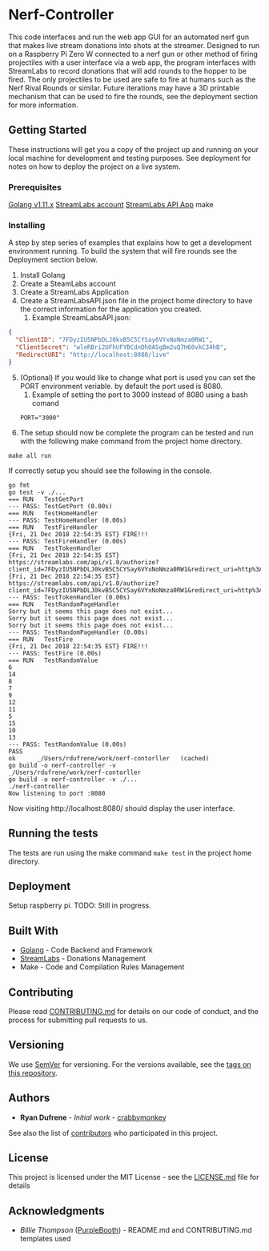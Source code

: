 # Nerf-Controller
This code interfaces and run the web app GUI for an automated nerf gun that makes live stream donations into shots at the streamer. Designed to run on a Raspberry Pi Zero W connected to a nerf gun or other method of firing projectiles with a user interface via a web app, the program interfaces with StreamLabs to record donations that will add rounds to the hopper to be fired. The only projectiles to be used are safe to fire at humans such as the Nerf Rival Rounds or similar. Future iterations may have a 3D printable mechanism that can be used to fire the rounds, see the deployment section for more information.

## Getting Started

These instructions will get you a copy of the project up and running on your local machine for development and testing purposes. See deployment for notes on how to deploy the project on a live system.

### Prerequisites

[Golang v1.11.x](https://golang.org/doc/install "Golang")
[StreamLabs account](https://streamlabs.com/ "StreamLabs")
[StreamLabs API App](https://streamlabs.com/dashboard#/apisettings "StreamLabs API App")
make

### Installing

A step by step series of examples that explains how to get a development environment running. To build the system that will fire rounds see the Deployment section below.

1.  Install Golang
2. Create a SteamLabs account
3. Create a StreamLabs Application
4. Create a StreamLabsAPI.json file in the project home directory to have the correct information for the application you created.
	1. Example StreamLabsAPI.json:
```json
{
  "ClientID": "7FDyzIU5NPbDLJ0kvB5C5CYSay6VYxNoNmza0RW1",
  "ClientSecret": "wleRBri2UFhUFYBCdnDhOASgBm2uQ7H60vkC34hB",
  "RedirectURI": "http://localhost:8080/live"
}
```
5. (Optional) If you would like to change what port is used you can set the PORT environment veriable. by default the port used is 8080.
	1. Example of setting the port to 3000 instead of 8080 using a bash comand
	```
	PORT="3000"
	```
6. The setup should now be complete the program can be tested and run with the following make command from the project home directory.
```
make all run
```

If correctly setup you should see the following in the console.
```
go fmt
go test -v ./...
=== RUN   TestGetPort
--- PASS: TestGetPort (0.00s)
=== RUN   TestHomeHandler
--- PASS: TestHomeHandler (0.00s)
=== RUN   TestFireHandler
{Fri, 21 Dec 2018 22:54:35 EST} FIRE!!!
--- PASS: TestFireHandler (0.00s)
=== RUN   TestTokenHandler
{Fri, 21 Dec 2018 22:54:35 EST} https://streamlabs.com/api/v1.0/authorize?client_id=7FDyzIU5NPbDLJ0kvB5C5CYSay6VYxNoNmza0RW1&redirect_uri=http%3A%2F%2Flocalhost%3A8080%2Flive&response_type=code&scope=donations.read
{Fri, 21 Dec 2018 22:54:35 EST} https://streamlabs.com/api/v1.0/authorize?client_id=7FDyzIU5NPbDLJ0kvB5C5CYSay6VYxNoNmza0RW1&redirect_uri=http%3A%2F%2Flocalhost%3A8080%2Flive&response_type=code&scope=donations.read
--- PASS: TestTokenHandler (0.00s)
=== RUN   TestRandomPageHandler
Sorry but it seems this page does not exist...
Sorry but it seems this page does not exist...
Sorry but it seems this page does not exist...
--- PASS: TestRandomPageHandler (0.00s)
=== RUN   TestFire
{Fri, 21 Dec 2018 22:54:35 EST} FIRE!!!
--- PASS: TestFire (0.00s)
=== RUN   TestRandomValue
6
14
8
7
9
12
11
5
15
10
13
--- PASS: TestRandomValue (0.00s)
PASS
ok  	_/Users/rdufrene/work/nerf-contorller	(cached)
go build -o nerf-controller -v 
_/Users/rdufrene/work/nerf-contorller
go build -o nerf-controller -v ./...
./nerf-controller
Now listening to port :8080
```
Now visiting http://localhost:8080/ should display the user interface.

## Running the tests

The tests are run using the make command `make test` in the project home directory.

## Deployment

Setup raspberry pi. TODO: Still in progress.

## Built With

* [Golang](https://golang.org/) - Code Backend and Framework
* [StreamLabs](https://streamlabs.com/) - Donations Management
* Make - Code and Compilation Rules Management

## Contributing

Please read [CONTRIBUTING.md](https://github.com/crabbymonkey/nerf-contorller/blob/master/CONTRIBUTING.md) for details on our code of conduct, and the process for submitting pull requests to us.

## Versioning

We use [SemVer](http://semver.org/) for versioning. For the versions available, see the [tags on this repository](https://github.com/crabbymonkey/nerf-contorller/tags). 

## Authors

* **Ryan Dufrene** - *Initial work* - [crabbymonkey](https://github.com/crabbymonkey)

See also the list of [contributors](https://github.com/crabbymonkey/nerf-contorller/contributors) who participated in this project.

## License

This project is licensed under the MIT License - see the [LICENSE.md](LICENSE.md) file for details

## Acknowledgments

* *Billie Thompson* ([PurpleBooth](https://github.com/PurpleBooth)) - README.md and CONTRIBUTING.md templates used
